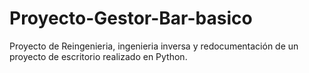 # Proyecto-Gestor-Bar-basico
Proyecto de Reingenieria, ingenieria inversa y redocumentación de un proyecto de escritorio realizado en Python.
